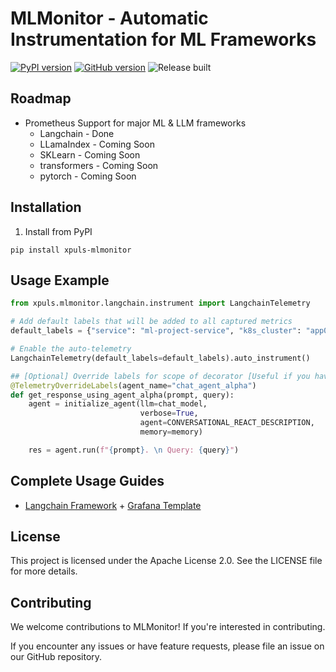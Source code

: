 # MLMonitor - Automatic Instrumentation for ML Frameworks

[![PyPI version](https://badge.fury.io/py/xpuls-mlmonitor.svg)](https://badge.fury.io/py/xpuls-mlmonitor)
[![GitHub version](https://badge.fury.io/gh/xpuls-labs%2Fxpuls-mlmonitor-python.svg)](https://badge.fury.io/gh/xpuls-labs%2Fxpuls-mlmonitor-python)
![Release built](https://github.com/xpuls-labs/xpuls-mlmonitor-python/actions/workflows/pypi-release/badge.svg?branch=main&x=1)

## Roadmap

- Prometheus Support for major ML & LLM frameworks
  - Langchain - Done
  - LLamaIndex - Coming Soon
  - SKLearn - Coming Soon
  - transformers - Coming Soon
  - pytorch - Coming Soon

## Installation

1. Install from PyPI
```shell
pip install xpuls-mlmonitor
```

## Usage Example
```python
from xpuls.mlmonitor.langchain.instrument import LangchainTelemetry

# Add default labels that will be added to all captured metrics
default_labels = {"service": "ml-project-service", "k8s_cluster": "app0", "namespace": "dev", "agent_name": "fallback_value"}

# Enable the auto-telemetry
LangchainTelemetry(default_labels=default_labels).auto_instrument()

## [Optional] Override labels for scope of decorator [Useful if you have multiple scopes where you need to override the default label values]
@TelemetryOverrideLabels(agent_name="chat_agent_alpha")
def get_response_using_agent_alpha(prompt, query):
    agent = initialize_agent(llm=chat_model,
                             verbose=True,
                             agent=CONVERSATIONAL_REACT_DESCRIPTION,
                             memory=memory)

    res = agent.run(f"{prompt}. \n Query: {query}")
```

## Complete Usage Guides

- [Langchain Framework](./docs/langchain.md) + [Grafana Template](./dashboards/grafana_langchain.json)

## License

This project is licensed under the Apache License 2.0. See the LICENSE file for more details.


## Contributing

We welcome contributions to MLMonitor! If you're interested in contributing.

If you encounter any issues or have feature requests, please file an issue on our GitHub repository.
